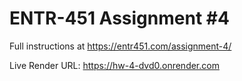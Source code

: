 # ENTR-451 Assignment #4

Full instructions at https://entr451.com/assignment-4/

Live Render URL: https://hw-4-dvd0.onrender.com
